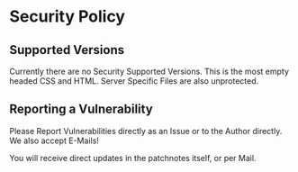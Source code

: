 # Security Policy

## Supported Versions


Currently there are no Security Supported Versions. 
This is the most empty headed CSS and HTML.
Server Specific Files are also unprotected.

## Reporting a Vulnerability

Please Report Vulnerabilities directly as an Issue or to the Author directly.
We also accept E-Mails!

You will receive direct updates in the patchnotes itself, or per Mail.
